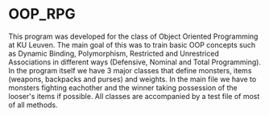 # OOP_RPG
This program was developed for the class of Object Oriented Programming at KU Leuven. The main goal of this was to train basic OOP concepts such as Dynamic Binding, Polymorphism, Restricted and Unrestriced Associations in different ways (Defensive, Nominal and Total Programming). In the program itself we have 3 major classes that define monsters, items (weapons, backpacks and purses) and weights. In the main file we have to monsters fighting eachother and the winner taking possession of the looser's items if possible. All classes are accompanied by a test file of most of all methods.
